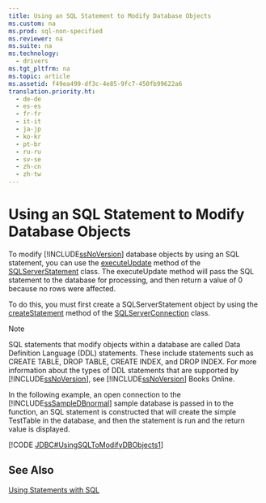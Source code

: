 ```yaml
---
title: Using an SQL Statement to Modify Database Objects
ms.custom: na
ms.prod: sql-non-specified
ms.reviewer: na
ms.suite: na
ms.technology: 
  - drivers
ms.tgt_pltfrm: na
ms.topic: article
ms.assetid: f49ea499-df3c-4e85-9fc7-450fb99622a6
translation.priority.ht: 
  - de-de
  - es-es
  - fr-fr
  - it-it
  - ja-jp
  - ko-kr
  - pt-br
  - ru-ru
  - sv-se
  - zh-cn
  - zh-tw
---
```

# Using an SQL Statement to Modify Database Objects
  To modify [!INCLUDE[ssNoVersion](../content/includes/ssNoVersion_md.md)] database objects by using an SQL statement, you can use the [executeUpdate](../content/executeUpdate-Method--SQLServerStatement-.md) method of the [SQLServerStatement](../content/SQLServerStatement-Class.md) class. The executeUpdate method will pass the SQL statement to the database for processing, and then return a value of 0 because no rows were affected.  
  
 To do this, you must first create a SQLServerStatement object by using the [createStatement](../content/createStatement-Method--SQLServerConnection-.md) method of the [SQLServerConnection](../content/SQLServerConnection-Class.md) class.  
  
> [!NOTE]  
>  SQL statements that modify objects within a database are called Data Definition Language \(DDL\) statements. These include statements such as CREATE TABLE, DROP TABLE, CREATE INDEX, and DROP INDEX. For more information about the types of DDL statements that are supported by [!INCLUDE[ssNoVersion](../content/includes/ssNoVersion_md.md)], see [!INCLUDE[ssNoVersion](../content/includes/ssNoVersion_md.md)] Books Online.  
  
 In the following example, an open connection to the [!INCLUDE[ssSampleDBnormal](../content/includes/ssSampleDBnormal_md.md)] sample database is passed in to the function, an SQL statement is constructed that will create the simple TestTable in the database, and then the statement is run and the return value is displayed.  
  
 [!CODE [JDBC#UsingSQLToModifyDBObjects1](../CodeSnippet/SQLDrivers/jdbc#usingsqltomodifydbobjects1)]  
  
## See Also  
 [Using Statements with SQL](../content/Using-Statements-with-SQL.md)  
  
  